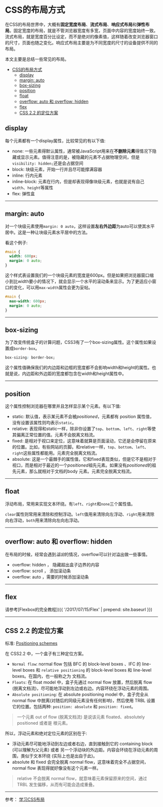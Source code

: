 # CSS的布局方式

在CSS的布局世界中，大概有**固定宽度布局**、**流式布局**、**响应式布局**和**弹性布局**。固定宽度的布局，就是不管浏览器宽度有多宽，页面中内容的宽度始终一致。流式布局，就是宽度百分比设定，而不是绝对的像素值，这样随着改变浏览器窗口的尺寸，页面也随之变化。响应式布局主要是为不同宽度的尺寸的设备提供不同的布局。

本文主要是总结一些常见的布局。

<!-- TOC -->

- [CSS的布局方式](#css)
  - [display](#display)
  - [margin: auto](#margin--auto)
  - [box-sizing](#box-sizing)
  - [position](#position)
  - [float](#float)
  - [overflow: auto 和 overflow: hidden](#overflow--auto--overflow--hidden)
  - [flex](#flex)
  - [CSS 2.2 的定位方案](#css-22)

<!-- /TOC -->

## display

每个元素都有一个display属性，比较常见的有以下值:

+ none: 一些元素得默认属性，通常被JavaScript用来在**不删除元素**得情况下隐藏或显示元素。值得注意的是，被隐藏的元素不占据物理空间，但是`visibility: hidden;`还是会占据空间
+ block: 块级元素，开始一行并且尽可能撑满容器
+ inline: 行内元素
+ inline-block: 元素在行内，但是却表现得像块级元素，也就是说有自己`width`、`height`等属性
+ flex: 弹性盒

---

## margin: auto

对一个块级元素使用`margin: 0 auto`，这样设置**左右外边距**为auto可以使其水平居中。这是一种让块级元素水平居中的方法。

看这个例子:

```css
#main {
  width: 600px;
  margin: 0 auto;
}
```

这个样式表设置我们的一个块级元素的宽度是600px。但是如果把浏览器窗口缩小到比width要小的情况下，就会显示一个水平的滚动条来显示。为了更适应小窗口的变化，可以用`max-width`属性会更为妥帖。

```css
#main {
  max-width: 600px;
  margin: 0 auto;
}
```

---

## box-sizing

为了改变传统盒子的计算问题，CSS3有了一个box-sizing属性。这个属性如果设置成`border-box`。

```css
box-sizing: border-box;
```

这个属性值确保我们的内边距和边框的宽度都不会影响width和height的属性。也就是说，内边距和外边距的宽度都包含在width和height属性中。

---

## position

这个属性控制浏览器在哪里并且怎样显示某个元素。有以下值:

+ static: 默认值，表示某元素不会被*positioned*，元素都有 position 属性值，没有设置该属性则均表示`static`。
+ relative: 表现得和static一样，除非你设置了`top`、`bottom`、`left`、`right`等使其偏离正常位置的值。元素不会脱离文档流。
+ fixed: 是相对于视口来定位，这意味着就算是页面滚动，它还是会停留在原来的位置。比如，有些网站的页脚。和relative一样，`top`、`bottom`、`left`、`right`这些属性都能用。元素完全脱离文档流。
+ absolute: 这是一个最棘手的属性值，它和fixed表现类似，但是它不是相对于视口，而是相对于最近的一个*positioned*祖先元素。如果没有*positioned*的祖先元素，那么就相对于文档的body 元素。元素完全脱离文档流。

---

## float

浮动布局，常用来实现文本环绕。有`left`、`right`和`none`三个属性值。

`clear`属性则常用来清除和控制浮动。`left`值用来清除向左浮动、`right`用来清除向右浮动，`both`用来清除向左向右浮动。

---

## overflow: auto 和 overflow: hidden

在布局的时候，经常会遇到*溢出*的情况，overflow可以针对溢出做一些事情。

+ overflow: hidden ， 隐藏超出盒子边界的内容
+ overflow: scroll ， 添加滚动条
+ overflow: auto ，需要的时候添加滚动条

---

## flex

请参考[Flexbox的完全教程]({{ '/2017/07/15/Flex' | prepend: site.baseurl }})

---

## CSS 2.2 的定位方案

标准: [Positioning schemes](https://www.w3.org/TR/CSS22/visuren.html)

在 CSS2.2 中，一个盒子有三种定位方案。

+ `Normal flow`: normal flow 包括 BFC 的 block-level boxes 、IFC 的 line-level boxes 和 `relative positioning` 的 block-level boxes 和 line-level boxes。在国内，也一般称之为 文档流。
+ `Floats`: 在 float model 中，盒子先通过 normal flow 放置，然后脱离 flow (脱离文档流)，尽可能地浮动到左边或右边。内容环绕在浮动元素的周围。
+ `Absolute positioning`: 在 absolute positioning model 中，盒子完全从 normal flow 中脱离(对随后的同级元素没有任何影响)，然后使用 TRBL 设置它的位置。包括两种: `position: absolute` 和 `position: fixed`。

> 一个元素 out of flow (脱离文档流) 是说该元素 floated、absolutely positioned 或者是 根元素。

所以，浮动元素和绝对定位元素的区别在于:

+ 浮动元素尽可能地浮动到左边或者右边，直到接触到它的 containing block (可以理解为父元素) 或者 另一个浮动块的外边距。内容会环绕在浮动元素的周围，类似于文本环绕 (实际上也是出自于此)。
+ absolute 和 fixed 会完全脱离 normal flow，这意味着完全不占据空间，normal flow 表现得就好像没有这个元素一样。

> relative 不会脱离 normal flow，就意味着元素保留原来的空间，通过 TRBL 发生偏移，从而有可能会造成重叠。

---

参考： [学习CSS布局](http://zh.learnlayout.com/)